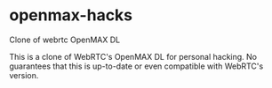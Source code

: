 openmax-hacks
=============

Clone of webrtc OpenMAX DL

This is a clone of WebRTC's OpenMAX DL for personal hacking.  No guarantees that this is up-to-date or even compatible with WebRTC's version.
